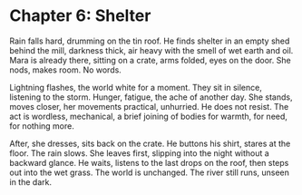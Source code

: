 # Chapter 6: Shelter

Rain falls hard, drumming on the tin roof. He finds shelter in an empty shed behind the mill, darkness thick, air heavy with the smell of wet earth and oil. Mara is already there, sitting on a crate, arms folded, eyes on the door. She nods, makes room. No words.

Lightning flashes, the world white for a moment. They sit in silence, listening to the storm. Hunger, fatigue, the ache of another day. She stands, moves closer, her movements practical, unhurried. He does not resist. The act is wordless, mechanical, a brief joining of bodies for warmth, for need, for nothing more.

After, she dresses, sits back on the crate. He buttons his shirt, stares at the floor. The rain slows. She leaves first, slipping into the night without a backward glance. He waits, listens to the last drops on the roof, then steps out into the wet grass. The world is unchanged. The river still runs, unseen in the dark. 